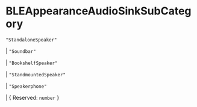 # **BLEAppearanceAudioSinkSubCategory**
`"StandaloneSpeaker"`

|  `"Soundbar"`

|  `"BookshelfSpeaker"`

|  `"StandmountedSpeaker"`

|  `"Speakerphone"`

|  {
  Reserved: `number`
}
